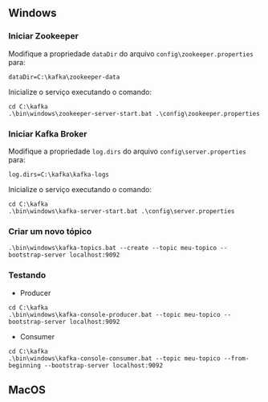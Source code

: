 ## Windows

### Iniciar Zookeeper

Modifique a propriedade `dataDir` do arquivo `config\zookeeper.properties` para:

```
dataDir=C:\kafka\zookeeper-data
```

Inicialize o serviço executando o comando:

```
cd C:\kafka
.\bin\windows\zookeeper-server-start.bat .\config\zookeeper.properties
```

### Iniciar Kafka Broker

Modifique a propriedade `log.dirs` do arquivo `config\server.properties` para:

```
log.dirs=C:\kafka\kafka-logs
```

Inicialize o serviço executando o comando:

```
cd C:\kafka
.\bin\windows\kafka-server-start.bat .\config\server.properties
```

### Criar um novo tópico

```
.\bin\windows\kafka-topics.bat --create --topic meu-topico --bootstrap-server localhost:9092
```

### Testando

- Producer

```
cd C:\kafka
.\bin\windows\kafka-console-producer.bat --topic meu-topico --bootstrap-server localhost:9092
```

- Consumer

```
cd C:\kafka
.\bin\windows\kafka-console-consumer.bat --topic meu-topico --from-beginning --bootstrap-server localhost:9092
```

## MacOS